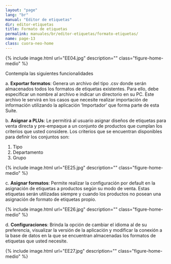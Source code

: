 ```yaml
---
layout: "page"
lang: "br"
manual: "Editor de etiquetas"
dir: editor-etiquetas
title: Formato de etiquetas
permalink: manuales/br/editor-etiquetas/formato-etiquetas/
name: page-13
class: cuora-neo-home
---
```



{% include image.html url="EE04.jpg" description="" class="figure-home-medio" %}

Contempla las siguientes funcionalidades

a.	**Exportar formatos**: Genera un archivo del tipo .csv donde serán almacenados todos los formatos de etiquetas existentes. Para ello, debe especificar un nombre al archivo e indicar un directorio en su PC. Este archivo le servirá en los casos que necesite realizar importación de información utilizando la aplicación ‘Importador’ que forma parte de esta Suite.

b.	**Asignar a PLUs**: Le permitirá al usuario asignar diseños de etiquetas para venta directa y pre-empaque a un conjunto de productos que cumplan los criterios que usted considere. Los criterios que se encuentran disponibles para definir los conjuntos son:

1.	Tipo
2.	Departamento
3.	Grupo

{% include image.html url="EE25.jpg" description="" class="figure-home-medio" %}

c.	**Asignar formatos**: Permite realizar la configuración por default en la asignación de etiquetas a productos según su modo de venta. Estas etiquetas serán utilizadas siempre y cuando los productos no posean una asignación de formato de etiquetas propio. 

{% include image.html url="EE26.jpg" description="" class="figure-home-medio" %}

d.	**Configuraciones**: Brinda la opción de cambiar el idioma al de su preferencia, visualizar la versión de la aplicación y modificar la conexión a la base de datos en la que se encuentran almacenadas los formatos de etiquetas que usted necesite.

{% include image.html url="EE27.jpg" description="" class="figure-home-medio" %}